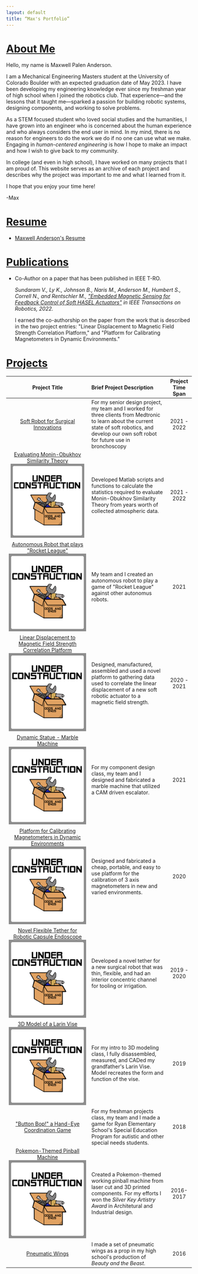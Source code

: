 ```yaml
---
layout: default
title: “Max's Portfolio”
---
```


# [About Me](#about-me)

Hello, my name is Maxwell Palen Anderson. 

I am a Mechanical Engineering Masters student at the University of Colorado Boulder with an expected graduation date of May 2023. I have been developing my engineering knowledge ever since my freshman year of high school when I joined the robotics club. That experience&mdash;and the lessons that it taught me&mdash;sparked a passion for building robotic systems, designing components, and working to solve problems.

As a STEM focused student who loved social studies and the humanities, I have grown into an engineer who is concerned about the human experience and who always considers the end user in mind. In my mind, there is no reason for engineers to do the work we do if no one can use what we make. Engaging in _human-centered engineering_ is how I hope to make an impact and how I wish to give back to my community.

In college (and even in high school), I have worked on many projects that I am proud of. This website serves as an archive of each project and describes why the project was important to me and what I learned from it.

I hope that you enjoy your time here! 

-Max

# [Resume](#resume)

* [Maxwell Anderson's Resume](resume.html)

# [Publications](#publications)

* Co-Author on a paper that has been published in IEEE T-RO. 

  *Sundaram V., Ly K., Johnson B., Naris M., Anderson M., Humbert S., Correll N., and Rentschler M., ["Embedded Magnetic Sensing for Feedback Control of Soft HASEL Actuators"](https://ieeexplore.ieee.org/document/9882180) in IEEE Transactions on Robotics, 2022.*
  
  I earned the co-authorship on the paper from the work that is described in the two project entries: "Linear Displacement to Magnetic Field Strength Correlation Platform," and "Platform for Calibrating Magnetometers in Dynamic Environments."

# [Projects](#projects)

<!--[Evaluating Monin-Obukhov Simularity Theory](./projects/Monin_Obukhov.html)-->
<!--[Autonomous Robot that plays "Rocket League"](./projects/Rocket_League_Bot.html)-->
<!--[Linear Discplacement to Magnetic Field Strength Correlation Platform](./projects/Linear_Displacement_Correlation_Platform.html)-->
<!--[Dynamic Statue - Marble Machine](./projects/Marble_Machine.html)-->
<!--[Platform for Calibrating Magnetometers in Dynamic Environments](./projects/Calibrate_Magnetometers.html)-->
<!--[Novel Flexible Tether for Robotic Capsule Endoscope](./projects/RCE_Tether.html)-->
<!--[3D Model of a Larin Vise](./projects/Larin_Vise.html)-->
<!--[Pokemon themed Pinball Machine](./projects/Pinball.html)-->

| Project Title | Brief Project Description | Project Time Span |
|:-------------:|:--------------------------|:--------------:|
|[Soft Robot for Surgical Innovations](./projects/Soft_Robot_for_Surgical_Innovations.html)| For my senior design project, my team and I worked for three clients from Medtronic to learn about the current state of soft robotics, and develop our own soft robot for future use in bronchoscopy| 2021 - 2022 |
| <a class="wip" href="#"> Evaluating Monin-Obukhov Similarity Theory <img src="Underconstruction2.png" width="200" height="200" alt="WIP"> </a> | Developed Matlab scripts and functions to calculate the statistics required to evaluate Monin-Obukhov Similarity Theory from years worth of collected atmospheric data.| 2021 - 2022 |
|<a class="wip" href="#"> Autonomous Robot that plays "Rocket League" <img src="Underconstruction2.png" alt="WIP"> </a>| My team and I created an autonomous robot to play a game of "Rocket League" against other autonomus robots.| 2021 |
|<a class="wip" href="#"> Linear Displacement to Magnetic Field Strength Correlation Platform <img src="Underconstruction2.png" alt="WIP"> </a>| Designed, manufactured, assembled and used a novel platform to gathering data used to correlate the linear displacement of a new soft robotic actuator to a magnetic field strength.| 2020 - 2021 |
|<a class="wip" href="#"> Dynamic Statue - Marble Machine <img src="Underconstruction2.png" alt="WIP"> </a>| For my component design class, my team and I designed and fabricated a marble machine that utilized a CAM driven escalator.| 2021 |
|<a class="wip" href="#"> Platform for Calibrating Magnetometers in Dynamic Environments <img src="Underconstruction2.png" alt="WIP"> </a>|Designed and fabricated a cheap, portable, and easy to use platform for the calibration of 3 axis magnetometers in new and varied environments.| 2020 |
|<a class="wip" href="#"> Novel Flexible Tether for Robotic Capsule Endoscope <img src="Underconstruction2.png" alt="WIP"> </a>| Developed a novel tether for a new surgical robot that was thin, flexible, and had an interior concentric channel for tooling or irrigation.| 2019 - 2020 |
|<a class="wip" href="#"> 3D Model of a Larin Vise <img src="Underconstruction2.png" alt="WIP"> </a>| For my intro to 3D modeling class, I fully disassembled, measured, and CADed my grandfather's Larin Vise. Model recreates the form and function of the vise.| 2019 |
|["Button Bop!" a Hand-Eye Coordination Game](./projects/Button_Bop.html)| For my freshman projects class, my team and I made a game for Ryan Elementary School's Special Education Program for autistic and other special needs students.| 2018 |
|<a class="wip" href="#"> Pokemon-Themed Pinball Machine <img src="Underconstruction2.png" alt="WIP"> </a>| Created a Pokemon-themed working pinball machine from laser cut and 3D printed components. For my efforts I won the _Silver Key Artistry Award_ in Architetural and Industrial design.| 2016-2017 |
|[Pneumatic Wings](./projects/Beauty_and_Beast_Wings.html)| I made a set of pneumatic wings as a prop in my high school's production of _Beauty and the Beast_.| 2016 |
